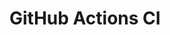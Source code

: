 # GitHub Actions CI











































































































































































































































































































































































































































































































































































































































































































































































































































































































































































































































































































































































































































































































































































































































































































































































































































































































































































































































































































































































































































































































































































































































































































































































































































































































































































































































































































